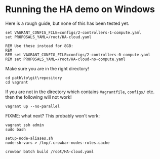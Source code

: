 # Running the HA demo on Windows

Here is a rough guide, but none of this has been tested yet.

    set VAGRANT_CONFIG_FILE=configs/2-controllers-1-compute.yaml
    set PROPOSALS_YAML=/root/HA-cloud.yaml

    REM Use these instead for 8GB:
    REM
    REM set VAGRANT_CONFIG_FILE=configs/2-controllers-0-compute.yaml
    REM set PROPOSALS_YAML=/root/HA-cloud-no-compute.yaml

Make sure you are in the right directory!

    cd path\to\git\repository
    cd vagrant

If you are not in the directory which contains `Vagrantfile`,
`configs/` etc. then the following will not work!

    vagrant up --no-parallel

FIXME: what next?  This probably won't work:

    vagrant ssh admin
    sudo bash

    setup-node-aliases.sh
    node-sh-vars > /tmp/.crowbar-nodes-roles.cache

    crowbar batch build /root/HA-cloud.yaml
